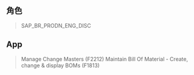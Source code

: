 ## 角色
> SAP_BR_PRODN_ENG_DISC
## App
> Manage Change Masters (F2212)
> Maintain Bill Of Material - Create, change & display BOMs (F1813)